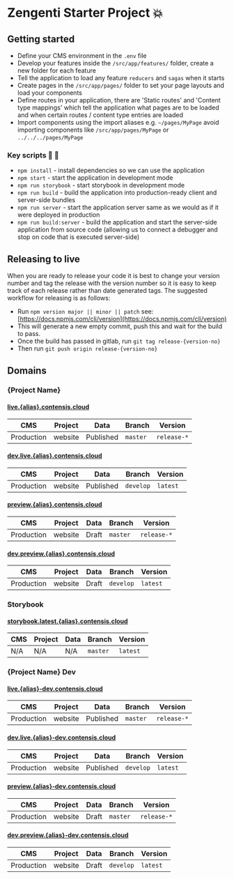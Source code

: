 # Zengenti Starter Project :boom:

## Getting started

- Define your CMS environment in the `.env` file
- Develop your features inside the `/src/app/features/` folder, create a new folder for each feature
- Tell the application to load any feature `reducers` and `sagas` when it starts
- Create pages in the `/src/app/pages/` folder to set your page layouts and load your components
- Define routes in your application, there are 'Static routes' and 'Content type mappings' which tell the application what pages are to be loaded and when certain routes / content type entries are loaded
- Import components using the import aliases e.g. `~/pages/MyPage` avoid importing components like `/src/app/pages/MyPage` or `../../../pages/MyPage`

### Key scripts :vertical_traffic_light: :page_with_curl:

- `npm install` - install dependencies so we can use the application
- `npm start` - start the application in development mode
- `npm run storybook` - start storybook in development mode
- `npm run build` - build the application into production-ready client and server-side bundles
- `npm run server` - start the application server same as we would as if it were deployed in production
- `npm run build:server` - build the application and start the server-side application from source code (allowing us to connect a debugger and stop on code that is executed server-side)

## Releasing to live

When you are ready to release your code it is best to change your version number and tag the release with the version number so it is easy to keep track of each release rather than date generated tags. The suggested workflow for releasing is as follows:

- Run `npm version major || minor || patch` see: [https://docs.npmjs.com/cli/version](https://docs.npmjs.com/cli/version)
- This will generate a new empty commit, push this and wait for the build to pass.
- Once the build has passed in gitlab, run `git tag release-{version-no}`
- Then run `git push origin release-{version-no}`

## Domains

### {Project Name}

#### [live.{alias}.contensis.cloud](http://live.{alias}.contensis.cloud)

| CMS        | Project | Data      | Branch   | Version     |
| ---------- | ------- | --------- | -------- | ----------- |
| Production | website | Published | `master` | `release-*` |

#### [dev.live.{alias}.contensis.cloud](http://dev.live.{alias}.contensis.cloud)

| CMS        | Project | Data      | Branch    | Version  |
| ---------- | ------- | --------- | --------- | -------- |
| Production | website | Published | `develop` | `latest` |

#### [preview.{alias}.contensis.cloud](http://preview.{alias}.contensis.cloud)

| CMS        | Project | Data  | Branch   | Version     |
| ---------- | ------- | ----- | -------- | ----------- |
| Production | website | Draft | `master` | `release-*` |

#### [dev.preview.{alias}.contensis.cloud](http://dev.preview.{alias}.contensis.cloud)

| CMS        | Project | Data  | Branch    | Version  |
| ---------- | ------- | ----- | --------- | -------- |
| Production | website | Draft | `develop` | `latest` |

### Storybook

#### [storybook.latest.{alias}.contensis.cloud](http://storybook.latest.{alias}.contensis.cloud)

| CMS | Project | Data | Branch   | Version  |
| --- | ------- | ---- | -------- | -------- |
| N/A | N/A     | N/A  | `master` | `latest` |

### {Project Name} Dev

#### [live.{alias}-dev.contensis.cloud](http://live.{alias}-dev.contensis.cloud)

| CMS        | Project | Data      | Branch   | Version     |
| ---------- | ------- | --------- | -------- | ----------- |
| Production | website | Published | `master` | `release-*` |

#### [dev.live.{alias}-dev.contensis.cloud](http://dev.live.{alias}-dev.contensis.cloud)

| CMS        | Project | Data      | Branch    | Version  |
| ---------- | ------- | --------- | --------- | -------- |
| Production | website | Published | `develop` | `latest` |

#### [preview.{alias}-dev.contensis.cloud](http://preview.{alias}-dev.contensis.cloud)

| CMS        | Project | Data  | Branch   | Version     |
| ---------- | ------- | ----- | -------- | ----------- |
| Production | website | Draft | `master` | `release-*` |

#### [dev.preview.{alias}-dev.contensis.cloud](http://dev.preview.{alias}-dev.contensis.cloud)

| CMS        | Project | Data  | Branch    | Version  |
| ---------- | ------- | ----- | --------- | -------- |
| Production | website | Draft | `develop` | `latest` |
